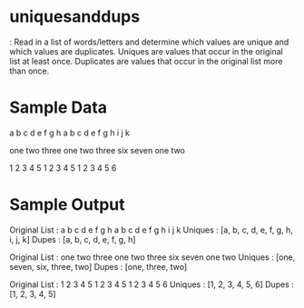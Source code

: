 # uniquesanddups
:   Read in a list of words/letters and determine which values are unique and which values are duplicates.  Uniques are values that occur in the original list at least once.  Duplicates are values that occur in the original list more than once.


# Sample Data
a b c d e f g h a b c d e f g h i j k

one two three one two three six seven one two

1 2 3 4 5 1 2 3 4 5 1 2 3 4 5 6

# Sample Output

Original List : a b c d e f g h a b c d e f g h i j k
Uniques : [a, b, c, d, e, f, g, h, i, j, k]
Dupes : [a, b, c, d, e, f, g, h]


Original List : one two three one two three six seven one two
Uniques : [one, seven, six, three, two]
Dupes : [one, three, two]


Original List : 1 2 3 4 5 1 2 3 4 5 1 2 3 4 5 6
Uniques : [1, 2, 3, 4, 5, 6]
Dupes : [1, 2, 3, 4, 5]
